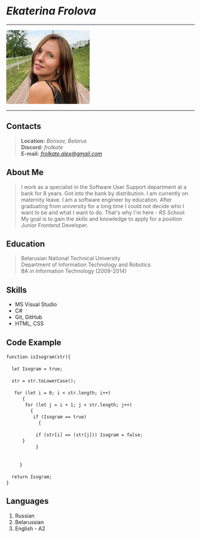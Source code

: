 # ***Ekaterina Frolova***
***
![Image](./pictures/photo_cv.jpg)
***
## Contacts

>**Location:** *Borisov, Belarus* \
>**Discord:** *frolkate* \
> **E-mail:** *frolkate.alex@gmail.com*  

## About Me

>I work as a specialist in the Software User Support department at a bank for 8 years. Got into the bank by distribution. 
>I am currently on maternity leave. I am a software engineer by education. 
>After graduating from university for a long time I could not decide who I want to be and what I want to do. 
>That's why I'm here  - *RS School*. 
>My goal is to gain the skills and knowledge to apply for a position Junior Frontend Developer.

## Education

>Belarusian National Technical University \
>Department of Information Technology and Robotics \
>BA in Information Technology (2009-2014)

## Skills

- MS Visual Studio
- C#
- Git, GitHub
- HTML, CSS

## Code Example

```
function isIsogram(str){
  
  let Isogram = true;
  
  str = str.toLowerCase();
  
   for (let i = 0; i < str.length; i++)
      {
       for (let j = i + 1; j < str.length; j++) 
         {
          if (Isogram == true)
            {
                
           if (str[i] == (str[j])) Isogram = false;    
      }
           }
        
      
     }

  return Isogram;
}
```
## Languages

1. Russian
2. Belarussian
3. English - A2
